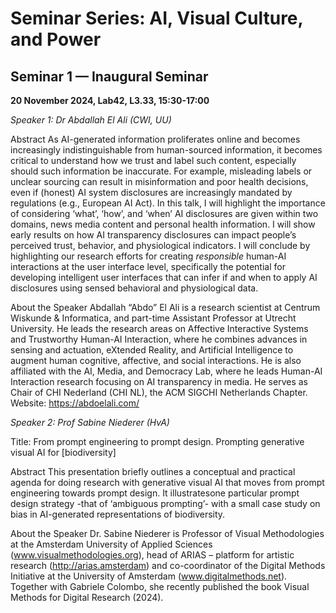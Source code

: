 # Seminar Series: AI, Visual Culture, and Power


## Seminar 1 — Inaugural Seminar
**20 November 2024, Lab42, L3.33, 15:30-17:00**

*Speaker 1: Dr Abdallah El Ali (CWI, UU)*

Abstract
As AI-generated information proliferates online and becomes increasingly indistinguishable from human-sourced information, it becomes critical to understand how we trust and label such content, especially should such information be inaccurate. For example, misleading labels or unclear sourcing can result in misinformation and poor health decisions, even if (honest) AI system disclosures are increasingly mandated by regulations (e.g., European AI Act). In this talk, I will highlight the importance of considering ‘what’, ‘how’, and ‘when’ AI disclosures are given within two domains, news media content and personal health information. I will show early results on how AI transparency disclosures can impact people’s perceived trust, behavior, and physiological indicators. I will conclude by highlighting our research efforts for creating *responsible* human-AI interactions at the user interface level, specifically the potential for developing intelligent user interfaces that can infer if and when to apply AI disclosures using sensed behavioral and physiological data.

About the Speaker
Abdallah “Abdo” El Ali is a research scientist at Centrum Wiskunde & Informatica, and part-time Assistant Professor at Utrecht University. He leads the research areas on Affective Interactive Systems and Trustworthy Human-AI Interaction, where he combines advances in sensing and actuation, eXtended Reality, and Artificial Intelligence to augment human cognitive, affective, and social interactions. He is also affiliated with the AI, Media, and Democracy Lab, where he leads Human-AI Interaction research focusing on AI transparency in media. He serves as Chair of CHI Nederland (CHI NL), the ACM SIGCHI Netherlands Chapter. Website: https://abdoelali.com/

*Speaker 2: Prof Sabine Niederer (HvA)*

Title: From prompt engineering to prompt design. Prompting generative visual AI for [biodiversity]

Abstract
This presentation briefly outlines a conceptual and practical agenda for doing research with generative visual AI that moves from prompt engineering towards prompt design. It illustratesone particular prompt design strategy -that of ‘ambiguous prompting’- with a small case study on bias in AI-generated representations of biodiversity.

About the Speaker
Dr. Sabine Niederer is Professor of Visual Methodologies at the Amsterdam University of Applied Sciences (www.visualmethodologies.org), head of ARIAS – platform for artistic research (http://arias.amsterdam) and co-coordinator of the Digital Methods Initiative at the University of Amsterdam (www.digitalmethods.net). Together with Gabriele Colombo, she recently published the book Visual Methods for Digital Research (2024).
